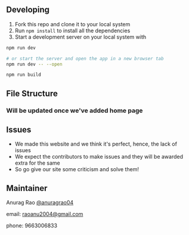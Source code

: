 ## Developing
1. Fork this repo and clone it to your local system
2. Run `npm install` to install all the dependencies
3. Start a development server on your local system with

```bash
npm run dev

# or start the server and open the app in a new browser tab
npm run dev -- --open
```


```bash
npm run build
```

## File Structure

### Will be updated once we've added home page

## Issues

- We made this website and we think it's perfect, hence, the lack of issues
- We expect the contributors to make issues and they will be awarded extra for the same
- So go give our site some criticism and solve them!

## Maintainer

Anurag Rao [@anuragrao04](https://github.com/anuragrao04)

email: [raoanu2004@gmail.com](mailto:raoanu2004@gmail.com)

phone: 9663006833
